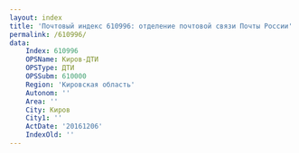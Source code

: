 ```yaml
---
layout: index
title: 'Почтовый индекс 610996: отделение почтовой связи Почты России'
permalink: /610996/
data:
    Index: 610996
    OPSName: Киров-ДТИ
    OPSType: ДТИ
    OPSSubm: 610000
    Region: 'Кировская область'
    Autonom: ''
    Area: ''
    City: Киров
    City1: ''
    ActDate: '20161206'
    IndexOld: ''
---
```

